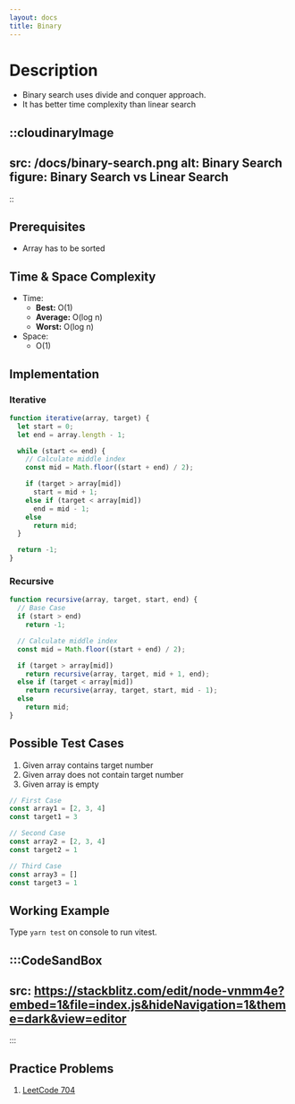```yaml
---
layout: docs
title: Binary
---
```


# Description
- Binary search uses divide and conquer approach. 
- It has better time complexity than linear search

::cloudinaryImage
---
src: /docs/binary-search.png
alt: Binary Search
figure: Binary Search vs Linear Search
---
::

## Prerequisites
- Array has to be sorted

## Time & Space Complexity
- Time: 
  - **Best:** O(1)
  - **Average:** O(log n)
  - **Worst:** O(log n)
- Space:
  - O(1)

## Implementation
### Iterative
```javascript
function iterative(array, target) {
  let start = 0;
  let end = array.length - 1;

  while (start <= end) {
    // Calculate middle index
    const mid = Math.floor((start + end) / 2);

    if (target > array[mid]) 
      start = mid + 1;
    else if (target < array[mid]) 
      end = mid - 1;
    else
      return mid;
  }

  return -1;
}
```
### Recursive
```javascript
function recursive(array, target, start, end) {
  // Base Case
  if (start > end) 
    return -1;

  // Calculate middle index
  const mid = Math.floor((start + end) / 2);

  if (target > array[mid]) 
    return recursive(array, target, mid + 1, end);
  else if (target < array[mid]) 
    return recursive(array, target, start, mid - 1);
  else 
    return mid;
}
```

## Possible Test Cases
1. Given array contains target number
2. Given array does not contain target number
3. Given array is empty

```javascript
// First Case
const array1 = [2, 3, 4]
const target1 = 3

// Second Case
const array2 = [2, 3, 4]
const target2 = 1

// Third Case
const array3 = []
const target3 = 1
```
## Working Example
Type `yarn test` on console to run vitest.

:::CodeSandBox
---
src: https://stackblitz.com/edit/node-vnmm4e?embed=1&file=index.js&hideNavigation=1&theme=dark&view=editor
---
:::

## Practice Problems
1. [LeetCode 704](https://leetcode.com/problems/binary-search/)